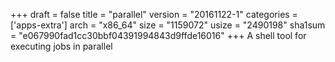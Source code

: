 +++
draft = false
title = "parallel"
version = "20161122-1"
categories = ['apps-extra']
arch = "x86_64"
size = "1159072"
usize = "2490198"
sha1sum = "e067990fad1cc30bbf04391994843d9ffde16016"
+++
A shell tool for executing jobs in parallel